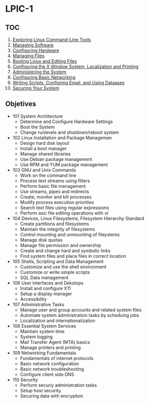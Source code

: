# LPIC-1

## TOC

1. [Exploring Linux Command-Line Tools](./1)
2. [Managing Software](./2)
3. [Configuring Hardware](./3)
4. [Managing Files](./4)
5. [Booting Linux and Editing Files](./5)
6. [Configuring the X Window System, Localizaiton and Printing](./6)
7. [Administering the System](./7)
8. [Configuring Basic Networking](./8)
9. [Writing Scripts, Configring Email, and Using Dataases](./9)
10. [Securing Your System](./10)

## Objetives

* 101 System Architecture
    * Determine and Configure Hardware Settings
    * Boot the System
    * Change runlevels and shutdown/reboot system
* 102 Linux Installation and Package Managemen
    * Design hard disk layout
    * Install a boot manager
    * Manage shared libraries
    * Use Debian package management
    * Use RPM and YUM package management
* 103 GNU and Unix Commands
    * Work on the command line
    * Process text streams using filters
    * Perform basic file management
    * Use streams, pipes and redirects
    * Create, monitor and kill processes
    * Modify process execution priorities
    * Search text files using regular expressions
    * Perform asic file editing operations with _vi_
* 104 Devices, Linux Filesystems, Filesystem Hierarchy Standard
    * Create partitions and filesystems
    * Maintain the integrity of filesystems
    * Control mounting and unmounting of fileystems
    * Manage disk quotas
    * Manage file permission and ownership
    * Create and change hard and symbolic links
    * Find system files and place files in correct location
* 105 Shells, Scripting and Data Management
    * Customize and use the shell environment
    * Customize or write simple scripts
    * SQL Data management
* 106 User Interfaces and Dekstops
    * Install and configure X11
    * Setup a display manager
    * Accessibility
* 107 Administrative Tasks
    * Manage user and group accounts and related system files
    * Automate system administration tasks by scheduing jobs
    * Localization and internationalization
* 108 Essential System Services
    * Maintain system time
    * System logging
    * Mail Transfer Agent (MTA) basics
    * Manage printers and printing
* 109 Networking Fundamentals
    * Fundamentals of internet protocols
    * Basic network configuration
    * Basic network troubleshooting
    * Configure client side DNS
* 110 Security
    * Perform securiy administration tasks
    * Setup host security
    * Securing data with encryption
